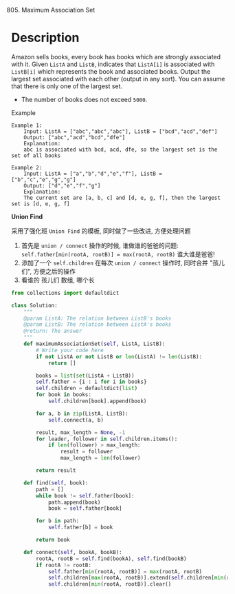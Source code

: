 805. Maximum Association Set

# Description

Amazon sells books, every book has books which are strongly associated with it. Given `ListA` and `ListB`, indicates that `ListA[i]` is associated with `ListB[i]` which represents the book and associated books. Output the largest set associated with each other (output in any sort). You can assume that there is only one of the largest set.

- The number of books does not exceed `5000`.

Example

```
Example 1:
	Input: ListA = ["abc","abc","abc"], ListB = ["bcd","acd","def"]
	Output: ["abc","acd","bcd","dfe"]
	Explanation:
	abc is associated with bcd, acd, dfe, so the largest set is the set of all books
	
Example 2:
	Input: ListA = ["a","b","d","e","f"], ListB = ["b","c","e","g","g"]
	Output: ["d","e","f","g"]
	Explanation:
	The current set are [a, b, c] and [d, e, g, f], then the largest set is [d, e, g, f]
```

**Union Find**

采用了强化班 `Union Find` 的模板, 同时做了一些改进, 方便处理问题

1. 首先是 `union / connect` 操作的时候, 谁做谁的爸爸的问题: `self.father[min(rootA, rootB)] = max(rootA, rootB)` 谁大谁是爸爸!
2. 添加了一个 `self.children` 在每次 `union / connect` 操作时, 同时合并 "孩儿们", 方便之后的操作
3. 看谁的 孩儿们 数组, 哪个长


```python
from collections import defaultdict

class Solution:
    """
    @param ListA: The relation between ListB's books
    @param ListB: The relation between ListA's books
    @return: The answer
    """
    def maximumAssociationSet(self, ListA, ListB):
        # Write your code here
        if not ListA or not ListB or len(ListA) != len(ListB):
            return []

        books = list(set(ListA + ListB))
        self.father = {i : i for i in books}
        self.children = defaultdict(list)
        for book in books:
            self.children[book].append(book)

        for a, b in zip(ListA, ListB):
            self.connect(a, b)

        result, max_length = None, -1
        for leader, follower in self.children.items():
            if len(follower) > max_length:
                result = follower
                max_length = len(follower)

        return result

    def find(self, book):
        path = []
        while book != self.father[book]:
            path.append(book)
            book = self.father[book]

        for b in path:
            self.father[b] = book

        return book

    def connect(self, bookA, bookB):
        rootA, rootB = self.find(bookA), self.find(bookB)
        if rootA != rootB:
            self.father[min(rootA, rootB)] = max(rootA, rootB)
            self.children[max(rootA, rootB)].extend(self.children[min(rootA, rootB)])
            self.children[min(rootA, rootB)].clear()
```